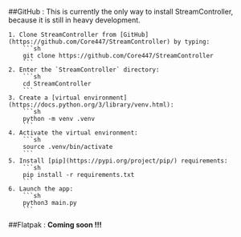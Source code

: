 ##GitHub
: This is currently the only way to install StreamController, because it is still in heavy development.

    1. Clone StreamController from [GitHub](https://github.com/Core447/StreamController) by typing:
        ```sh
        git clone https://github.com/Core447/StreamController
        ```
    2. Enter the `StreamController` directory:
        ```sh
        cd StreamController
        ```
    3. Create a [virtual environment](https://docs.python.org/3/library/venv.html):
        ```sh
        python -m venv .venv
        ```
    4. Activate the virtual environment:
        ```sh
        source .venv/bin/activate
        ```
    5. Install [pip](https://pypi.org/project/pip/) requirements:
        ```sh
        pip install -r requirements.txt
        ```
    6. Launch the app:
        ```sh
        python3 main.py
        ```
    
##Flatpak
: **Coming soon !!!**